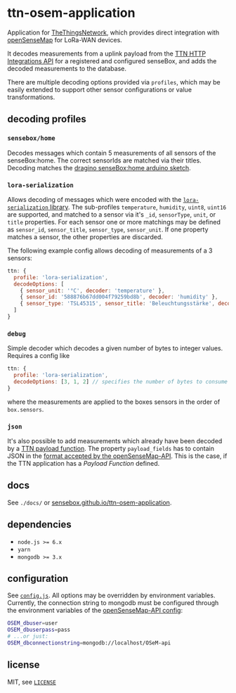# ttn-osem-application

Application for [TheThingsNetwork](https://thethingsnetwork.org), which
provides direct integration with [openSenseMap](https://opensensemap.org)
for LoRa-WAN devices.

It decodes measurements from a uplink payload from the [TTN HTTP Integrations API](https://www.thethingsnetwork.org/docs/applications/http/)
for a registered and configured senseBox, and adds the decoded measurements to
the database.

There are multiple decoding options provided via `profiles`, which may be
easily extended to support other sensor configurations or value transformations.

## decoding profiles
### `sensebox/home`
Decodes messages which contain 5 measurements of all sensors of the senseBox:home.
The correct sensorIds are matched via their titles. Decoding matches the [dragino senseBox:home arduino sketch](https://github.com/sensebox/random-sketches/blob/master/lora/dragino/dragino.ino).

### `lora-serialization`
Allows decoding of messages which were encoded with the [`lora-serialization` library](https://github.com/thesolarnomad/lora-serialization).
The sub-profiles `temperature`, `humidity`, `uint8`, `uint16` are supported, and matched to a sensor via it's `_id`, `sensorType`, `unit`, or `title` properties.
For each sensor one or more matchings may be defined as `sensor_id`, `sensor_title`, `sensor_type`, `sensor_unit`. If one property matches a sensor, the other properties are discarded.

The following example config allows decoding of measurements of a 3 sensors:
```js
ttn: {
  profile: 'lora-serialization',
  decodeOptions: [
    { sensor_unit: '°C', decoder: 'temperature' },
    { sensor_id: '588876b67dd004f79259bd8b', decoder: 'humidity' },
    { sensor_type: 'TSL45315', sensor_title: 'Beleuchtungsstärke', decoder: 'uint16' }
  ]
}
```

### `debug`
Simple decoder which decodes a given number of bytes to integer values. Requires a config like
```js
ttn: {
  profile: 'lora-serialization',
  decodeOptions: [3, 1, 2] // specifies the number of bytes to consume for each measurement
}
```
where the measurements are applied to the boxes sensors in the order of `box.sensors`.

### `json`
It's also possible to add measurements which already have been decoded by a [TTN payload function](https://www.thethingsnetwork.org/docs/devices/uno/quick-start.html#monitor--decode-messages).
The property `payload_fields` has to contain JSON in the [format accepted by the openSenseMap-API](https://docs.opensensemap.org/#api-Measurements-postNewMeasurements).
This is the case, if the TTN application has a *Payload Function* defined.

## docs
See `./docs/` or [sensebox.github.io/ttn-osem-application](https://sensebox.github.io/ttn-osem-application).

## dependencies
- `node.js >= 6.x`
- `yarn`
- `mongodb >= 3.x`

## configuration
See [`config.js`](config.js). All options may be overridden by environment
variables.
Currently, the connection string to mongodb must be configured through the
environment variables of the [openSenseMap-API config](https://github.com/sensebox/openSenseMap-API/blob/master/config/index.js):

```bash
OSEM_dbuser=user
OSEM_dbuserpass=pass
# ...or just:
OSEM_dbconnectionstring=mongodb://localhost/OSeM-api
```

## license
MIT, see [`LICENSE`](LICENSE)
